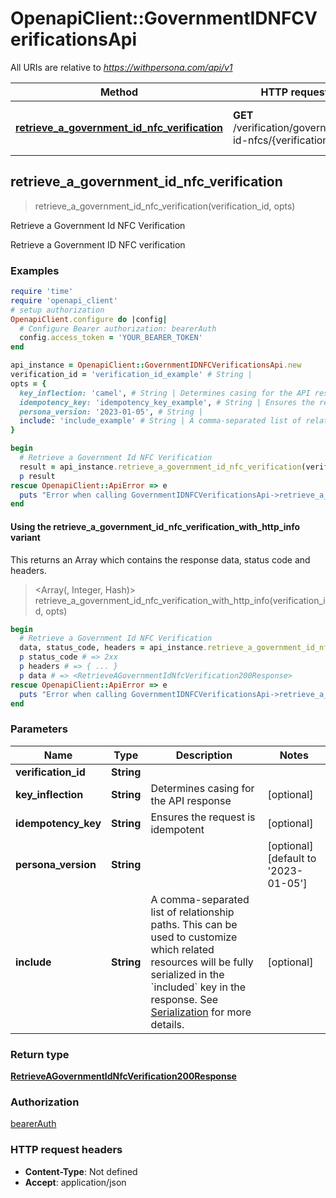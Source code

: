 # OpenapiClient::GovernmentIDNFCVerificationsApi

All URIs are relative to *https://withpersona.com/api/v1*

| Method | HTTP request | Description |
| ------ | ------------ | ----------- |
| [**retrieve_a_government_id_nfc_verification**](GovernmentIDNFCVerificationsApi.md#retrieve_a_government_id_nfc_verification) | **GET** /verification/government-id-nfcs/{verification-id} | Retrieve a Government Id NFC Verification |


## retrieve_a_government_id_nfc_verification

> <RetrieveAGovernmentIdNfcVerification200Response> retrieve_a_government_id_nfc_verification(verification_id, opts)

Retrieve a Government Id NFC Verification

Retrieve a Government ID NFC verification

### Examples

```ruby
require 'time'
require 'openapi_client'
# setup authorization
OpenapiClient.configure do |config|
  # Configure Bearer authorization: bearerAuth
  config.access_token = 'YOUR_BEARER_TOKEN'
end

api_instance = OpenapiClient::GovernmentIDNFCVerificationsApi.new
verification_id = 'verification_id_example' # String | 
opts = {
  key_inflection: 'camel', # String | Determines casing for the API response
  idempotency_key: 'idempotency_key_example', # String | Ensures the request is idempotent
  persona_version: '2023-01-05', # String | 
  include: 'include_example' # String | A comma-separated list of relationship paths. This can be used to customize which related resources will be fully serialized in the `included` key in the response. See [Serialization](https://docs.withpersona.com/reference/serialization#inclusion-of-related-resources) for more details.
}

begin
  # Retrieve a Government Id NFC Verification
  result = api_instance.retrieve_a_government_id_nfc_verification(verification_id, opts)
  p result
rescue OpenapiClient::ApiError => e
  puts "Error when calling GovernmentIDNFCVerificationsApi->retrieve_a_government_id_nfc_verification: #{e}"
end
```

#### Using the retrieve_a_government_id_nfc_verification_with_http_info variant

This returns an Array which contains the response data, status code and headers.

> <Array(<RetrieveAGovernmentIdNfcVerification200Response>, Integer, Hash)> retrieve_a_government_id_nfc_verification_with_http_info(verification_id, opts)

```ruby
begin
  # Retrieve a Government Id NFC Verification
  data, status_code, headers = api_instance.retrieve_a_government_id_nfc_verification_with_http_info(verification_id, opts)
  p status_code # => 2xx
  p headers # => { ... }
  p data # => <RetrieveAGovernmentIdNfcVerification200Response>
rescue OpenapiClient::ApiError => e
  puts "Error when calling GovernmentIDNFCVerificationsApi->retrieve_a_government_id_nfc_verification_with_http_info: #{e}"
end
```

### Parameters

| Name | Type | Description | Notes |
| ---- | ---- | ----------- | ----- |
| **verification_id** | **String** |  |  |
| **key_inflection** | **String** | Determines casing for the API response | [optional] |
| **idempotency_key** | **String** | Ensures the request is idempotent | [optional] |
| **persona_version** | **String** |  | [optional][default to &#39;2023-01-05&#39;] |
| **include** | **String** | A comma-separated list of relationship paths. This can be used to customize which related resources will be fully serialized in the &#x60;included&#x60; key in the response. See [Serialization](https://docs.withpersona.com/reference/serialization#inclusion-of-related-resources) for more details. | [optional] |

### Return type

[**RetrieveAGovernmentIdNfcVerification200Response**](RetrieveAGovernmentIdNfcVerification200Response.md)

### Authorization

[bearerAuth](../README.md#bearerAuth)

### HTTP request headers

- **Content-Type**: Not defined
- **Accept**: application/json

